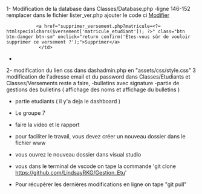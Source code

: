 1- Modification de la database dans Classes/Database.php 
-ligne 146-152 remplacer dans le fichier lister_ver.php ajouter le code ci <td>
               <td>
               <a href="modifer_versement.php?matricule=<?= htmlspecialchars($versement['matricule_etudiant']); ?>" class="btn btn-primary">Modifier</a>

               <a href="supprimer_versement.php?matricule=<?= htmlspecialchars($versement['matricule_etudiant']); ?>" class="btn btn-danger btn-sm" onclick="return confirm('Êtes-vous sûr de vouloir supprimer ce versement ?');">Supprimer</a>
                </td>
  -
2- modification du lien css dans dashadmin.php en "assets/css/style.css"
3 modification de l'adresse email et du password dans Classes/Etudiants et Classes/Versements 
 reste a faire, 
 -bulletins avec signature
 -partie de gestions des bulletins ( affichage des noms et affichage du bulletins )
 - partie etudiants ( il y'a deja le dashboard )
 - Le groupe 7
 - faire la video et le rapport
 - pour faciliter le  travail, vous devez créer un nouveau  dossier dans le fichier www
 - vous ouvrez le nouveau dossier dans visual studio
 - vous dans le terminal de vscode  on tape la commande 'git clone https://github.com/LindsayRKG/Gestion_Etu'

 - Pour récupérer les dernières modifications en ligne on tape "git pull"
